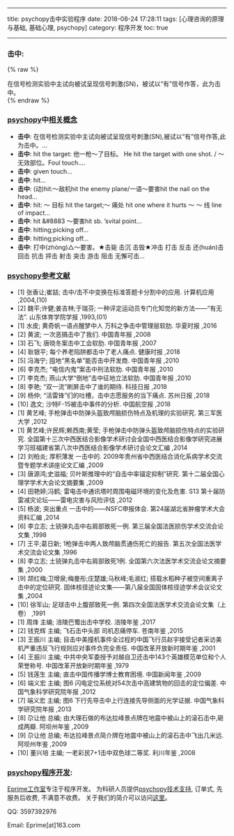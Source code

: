 
---
title: psychopy击中实验程序
date: 2018-08-24 17:28:11
tags: [心理咨询的原理与基础, 基础心理, psychopy]
category: 程序开发
toc: true

---



<span></span>
<!-- more -->



### 击中:

{% raw %}
<div class="p1">在信号检测实验中主试向被试呈现信号刺激(SN)，被试以“有”信号作答，此为击中。</div>
{% endraw %}



### [psychopy](/tags/psychopy/)中[相关概念](/categories/程序开发)

- **击中**: 在信号检测实验中主试向被试呈现信号刺激(SN),被试以“有”信号作答,此为击中。...
- **击中**: hit the target: 他一枪～了目标。 He hit the target with one shot. / ～无效部位。Foul touch....
- **击中**: given touch...
- **击中**: hit...
- **击中**: (动)hit:～敌机hit the enemy plane/一语～要害hit the nail on the head...
- **击中**: hit: ～ 目标 hit the target;～ 痛处 hit one where it hurts ～ ～ 线 line of impact...
- **击中**: hit &#8883 ～要害hit sb. ’svital point...
- **击中**: hitting;picking off...
- **击中**: hitting;picking off...
- **击中**: 打中(zhòng)△～要害。★击毙 击沉 击毁★冲击 打击 反击 还(huán)击 回击 抗击 抨击 射击 突击 游击 阻击 无懈可击...


### [psychopy](/tags/psychopy/)[参考文献](/categories/程序开发/)

- [1]  张香让;崔喆; 击中/击不中变换在标准答题卡分割中的应用. 计算机应用 ,2004,(10)
- [2]  魏平;许健;姜吉林;于瑞芬; 一种评定运动员专门化知觉的新方法——“有无法”. 山东体育学院学报 ,1993,(01)
- [1]  水皮; 黄奇帆一语点醒梦中人  万科之争击中管理层软肋. 华夏时报 ,2016
- [2]  黄波; 一次恶搞击中了我们. 中国青年报 ,2008
- [3]  石飞; 唐晓冬案击中工会软肋. 中国青年报 ,2007
- [4]  耿银平; 每个养老陷阱都击中了老人痛点. 健康时报 ,2018
- [5]  冯海宁; 囤地“黑名单”能否击中开发商. 中国青年报 ,2010
- [6]  李克杰; “电信内鬼”案击中刑法软肋. 中国青年报 ,2010
- [7]  李克杰; 燕山大学“倒地”击中征地立法软肋. 中国青年报 ,2010
- [8]  李艳; “双一流”刷屏击中了谁的期待. 科技日报 ,2018
- [9]  杨仲; “活雷锋”们的吐槽，击中志愿服务的当下痛点. 苏州日报 ,2018
- [10]  逸文; 沙特F-15被击中事件的分析. 中国航空报 ,2018
- [1]  黄艺峰; 手枪弹击中防弹头盔致颅脑损伤特点及机理的实验研究. 第三军医大学 ,2012
- [1]  黄艺峰;许民辉;赖西南;黄莹; 手枪弹击中防弹头盔致颅脑损伤特点的实验研究. 全国第十三次中西医结合影像学术研讨会全国中西医结合影像学研究进展学习班福建省第八次中西医结合影像学术研讨会论文汇编 ,2014
- [2]  刘柏炎; 厚积薄发  一击中的. 2009年贵州省中西医结合消化系病学术交流暨专题学术讲座论文汇编 ,2009
- [3]  唐源鸿;史滋福; 贝叶斯推理中的“自击中率锚定抑制”研究. 第十二届全国心理学学术大会论文摘要集 ,2009
- [4]  田艳婷;冯鹤; 雷电击中通讯塔时周围电磁环境的变化及危害. S13 第十届防雷减灾论坛——雷电灾害与风险评估 ,2012
- [5]  杨波; 突出重点  一击中的——NSFC申报体会. 第24届湖北省肿瘤学术大会资料汇编 ,2014
- [6]  李立志; 土铳弹丸击中右肩部致死一例. 第三届全国法医损伤学术交流会论文集 ,1998
- [7]  王平;葛日新; 1枪弹击中两人致颅脑贯通伤死亡的报告. 第五次全国法医学术交流会论文集 ,1996
- [8]  李立志; 土铳弹丸击中右肩部致死1例. 全国第六次法医学术交流会论文摘要集 ,2000
- [9]  颉红梅;卫增泉;梅曼彤;庄楚雄;马秋峰;毛淑红; 搭载水稻种子被空间重离子击中的定位研究. 固体核径迹论文集——第八届全国固体核径迹学术会议论文集 ,2004
- [10]  徐军山; 足球击中上腹部致死一例. 第四次全国法医学术交流会论文集（上卷） ,1991
- [1]  周烽 主编; 涪陵巴蜀出击中学校. 涪陵年鉴 ,2017
- [2]  钱克辉 主编; 飞石击中头部 司机忍痛停车. 苍南年鉴 ,2015
- [3]  王振川 主编; 目击中美撞机事件全过程的中国飞行员赵宇接受记者采访美机严重违反飞行规则应对事件负完全责任. 中国改革开放新时期年鉴 ,2001
- [4]  王振川 主编; 中共中央军委授予对越自卫还击中143个英雄模范单位和个人荣誉称号. 中国改革开放新时期年鉴 ,1979
- [5]  钱莲生 主编; 直击中国传播学博士教育困境. 中国新闻年鉴 ,2009
- [6]  端义宏 主编; 图6 闪电定位系统对54次击中高建筑物的回击的定位偏差. 中国气象科学研究院年报 ,2012
- [7]  端义宏 主编; 图6 下行先导击中上行连接先导侧面的光学证据. 中国气象科学研究院年报 ,2013
- [8]  尕让他 总编; 由大理石做的布达拉峰景点牌在地震中被山上的滚石击中,砸成两瓣. 阿坝州年鉴 ,2009
- [9]  尕让他 总编; 布达拉峰景点简介牌在地震中被山上的滚石击中飞出几米远. 阿坝州年鉴 ,2009
- [10]  董兴培 主编; 一老彩民7+1击中双色球二等奖. 利川年鉴 ,2008


### [psychopy](/tags/psychopy/)[程序开发](/categories/程序开发/):
[Eprime工作室](http://Eprime.cn/)专注于程序开发。
为科研人员提供[psychopy技术支持](http://Eprime.cn/2018/08/17/关于Eprime工作室/), 订单式, 先服务后收费, 不满意不收费。
关于我们的简介可以访问[这里](http://Eprime.cn/2018/08/17/关于Eprime工作室/)。

QQ: 3597392976

Email: Eprime[at]163.com


